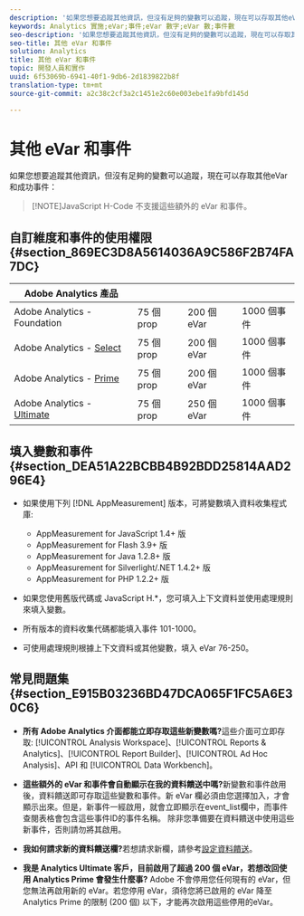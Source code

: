 ```yaml
---
description: '如果您想要追蹤其他資訊，但沒有足夠的變數可以追蹤，現在可以存取其他eVar和成功事件 '
keywords: Analytics 實施;eVar;事件;eVar 數字;eVar 數;事件數
seo-description: '如果您想要追蹤其他資訊，但沒有足夠的變數可以追蹤，現在可以存取其他eVar和成功事件 '
seo-title: 其他 eVar 和事件
solution: Analytics
title: 其他 eVar 和事件
topic: 開發人員和實作
uuid: 6f53069b-6941-40f1-9db6-2d1839822b8f
translation-type: tm+mt
source-git-commit: a2c38c2cf3a2c1451e2c60e003ebe1fa9bfd145d

---
```



# 其他 eVar 和事件

如果您想要追蹤其他資訊，但沒有足夠的變數可以追蹤，現在可以存取其他eVar和成功事件：

> [!NOTE]JavaScript H-Code 不支援這些額外的 eVar 和事件。

## 自訂維度和事件的使用權限 {#section_869EC3D8A5614036A9C586F2B74FA7DC}

| Adobe Analytics 產品 |  |  |  |
|---|---|---|---|
| Adobe Analytics - Foundation | 75 個 prop | 200 個 eVar | 1000 個事件 |
| Adobe Analytics - [Select](https://www.adobe.com/data-analytics-cloud/analytics/select.html) | 75 個 prop | 200 個 eVar | 1000 個事件 |
| Adobe Analytics - [Prime](https://www.adobe.com/data-analytics-cloud/analytics/prime.html) | 75 個 prop | 200 個 eVar | 1000 個事件 |
| Adobe Analytics - [Ultimate](https://www.adobe.com/data-analytics-cloud/analytics/ultimate.html) | 75 個 prop | 250 個 eVar | 1000 個事件 |

## 填入變數和事件 {#section_DEA51A22BCBB4B92BDD25814AAD296E4}

* 如果使用下列 [!DNL AppMeasurement] 版本，可將變數填入資料收集程式庫:

   * AppMeasurement for JavaScript 1.4+ 版
   * AppMeasurement for Flash 3.9+ 版
   * AppMeasurement for Java 1.2.8+ 版
   * AppMeasurement for Silverlight/.NET 1.4.2+ 版
   * AppMeasurement for PHP 1.2.2+ 版

* 如果您使用舊版代碼或 JavaScript H.*，您可填入上下文資料並使用處理規則來填入變數。
* 所有版本的資料收集代碼都能填入事件 101-1000。
* 可使用處理規則根據上下文資料或其他變數，填入 eVar 76-250。

## 常見問題集 {#section_E915B03236BD47DCA065F1FC5A6E30C6}

* **所有 Adobe Analytics 介面都能立即存取這些新變數嗎?**&#x200B;這些介面可立即存取: [!UICONTROL Analysis Workspace]、[!UICONTROL Reports &amp; Analytics]、[!UICONTROL Report Builder]、[!UICONTROL Ad Hoc Analysis]、API 和 [!UICONTROL Data Workbench]。

* **這些額外的 eVar 和事件會自動顯示在我的資料饋送中嗎?**&#x200B;新變數和事件啟用後，資料饋送即可存取這些變數和事件。新 eVar 欄必須由您選擇加入，才會顯示出來。但是，新事件一經啟用，就會立即顯示在event_list欄中，而事件查閱表格會包含這些事件ID的事件名稱。 除非您準備要在資料饋送中使用這些新事件，否則請勿將其啟用。

* **我如何請求新的資料饋送欄?**&#x200B;若想請求新欄，請參考[設定資料饋送](https://marketing.adobe.com/resources/help/en_US/sc/clickstream/datafeeds_configure.html)。

* **我是 Analytics Ultimate 客戶，目前啟用了超過 200 個 eVar，若想改回使用 Analytics Prime 會發生什麼事?** Adobe 不會停用您任何現有的 eVar，但您無法再啟用新的 eVar。若您停用 eVar，須待您將已啟用的 eVar 降至 Analytics Prime 的限制 (200 個) 以下，才能再次啟用這些停用的eVar。

